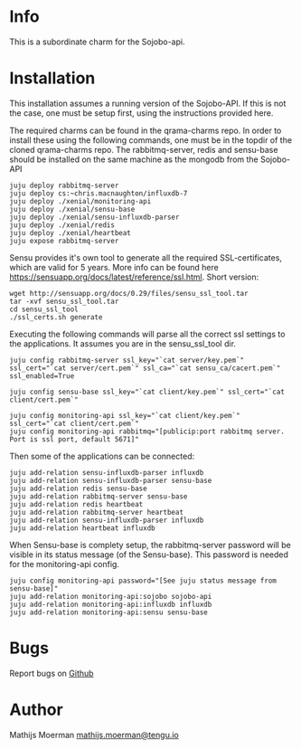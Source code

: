 # Info
This is a subordinate charm for the Sojobo-api.

# Installation
This installation assumes a running version of the Sojobo-API. If this is not the case, one must be setup first, using the instructions provided here.

The required charms can be found in the qrama-charms repo. In order to install these using the following commands, one must be in the topdir of the cloned qrama-charms repo. The rabbitmq-server, redis and sensu-base should be installed on the same machine as the mongodb from the Sojobo-API
```
juju deploy rabbitmq-server
juju deploy cs:~chris.macnaughton/influxdb-7
juju deploy ./xenial/monitoring-api
juju deploy ./xenial/sensu-base
juju deploy ./xenial/sensu-influxdb-parser
juju deploy ./xenial/redis
juju deploy ./xenial/heartbeat
juju expose rabbitmq-server
```
Sensu provides it's own tool to generate all the required SSL-certificates, which are valid for 5 years. More info can be found here https://sensuapp.org/docs/latest/reference/ssl.html. Short version:
```
wget http://sensuapp.org/docs/0.29/files/sensu_ssl_tool.tar
tar -xvf sensu_ssl_tool.tar
cd sensu_ssl_tool
./ssl_certs.sh generate
```
Executing the following commands will parse all the correct ssl settings to the applications. It assumes you are in the sensu_ssl_tool dir.
```
juju config rabbitmq-server ssl_key="`cat server/key.pem`" ssl_cert="`cat server/cert.pem`" ssl_ca="`cat sensu_ca/cacert.pem`" ssl_enabled=True

juju config sensu-base ssl_key="`cat client/key.pem`" ssl_cert="`cat client/cert.pem`"

juju config monitoring-api ssl_key="`cat client/key.pem`" ssl_cert="`cat client/cert.pem`"
juju config monitoring-api rabbitmq="[publicip:port rabbitmq server. Port is ssl port, default 5671]"
```
Then some of the applications can be connected:
```
juju add-relation sensu-influxdb-parser influxdb
juju add-relation sensu-influxdb-parser sensu-base
juju add-relation redis sensu-base
juju add-relation rabbitmq-server sensu-base
juju add-relation redis heartbeat
juju add-relation rabbitmq-server heartbeat
juju add-relation sensu-influxdb-parser influxdb
juju add-relation heartbeat influxdb
```
When Sensu-base is complety setup, the rabbitmq-server password will be visible in its status message (of the Sensu-base). This password is needed for the monitoring-api config.
```
juju config monitoring-api password="[See juju status message from sensu-base]"
juju add-relation monitoring-api:sojobo sojobo-api
juju add-relation monitoring-api:influxdb influxdb
juju add-relation monitoring-api:sensu sensu-base
```
# Bugs
Report bugs on <a href="https://github.com/Qrama/monitoring-api/issues">Github</a>

# Author
Mathijs Moerman <a href="mailto:mathijs.moerman@tengu.io">mathijs.moerman@tengu.io</a>
